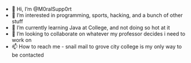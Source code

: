 - 👋 Hi, I’m @M0ralSupp0rt
- 👀 I’m interested in programming, sports, hacking, and a bunch of other stuff
- 🌱 I’m currently learning Java at College, and not doing so hot at it
- 💞️ I’m looking to collaborate on whatever my professor decides i need to work on
- 📫 How to reach me - snail mail to grove city college is my only way to be contacted

<!---
M0ralSupp0rt/M0ralSupp0rt is a ✨ special ✨ repository because its `README.md` (this file) appears on your GitHub profile.
You can click the Preview link to take a look at your changes.
--->
